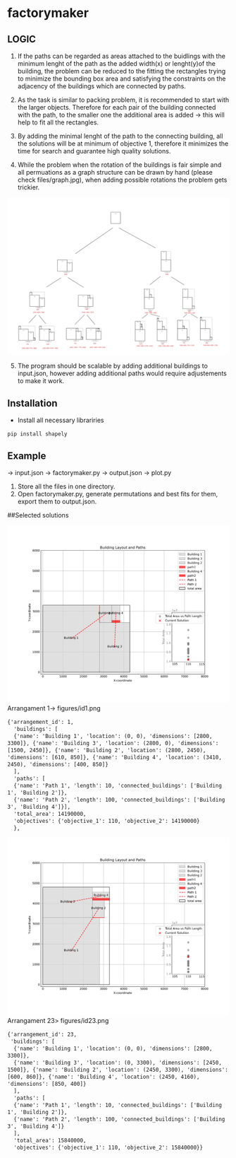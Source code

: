 # factorymaker

## LOGIC

1. If the paths can be regarded as areas attached to the buidlings with the minimum lenght of the path as the added width(x) or lenght(y)of the building, the problem can be reduced to the fitting the rectangles trying to minimize the bounding box area and satisfying the constraints on the adjacency of the buildings which are connected by paths.

2. As the task is similar to packing problem, it is recommended to start with the larger objects. Therefore for each pair of the building connected with the path, to the smaller one the additional area is added -> this will help to fit all the rectangles.

3. By adding the minimal lenght of the path to the connecting building, all the solutions will be at minimum of objective 1, therefore it minimizes the time for search and guarantee high quality solutions.

4. While the problem when the rotation of the buildings is fair simple and all permuations as a graph structure can be drawn by hand (please check files/graph.jpg), when adding possible rotations the problem gets trickier.

![](files/graph.jpg)

5. The program should be scalable by adding additional buildings to input.json, however adding additional paths would require adjustements to make it work.


## Installation

- Install all necessary librariries


```
pip install shapely
```



## Example
-> input.json -> factorymaker.py -> output.json -> plot.py
1. Store all the files in one directory.
2. Open factorymaker.py, generate permutations and best fits for them, export them to output.json.


##Selected solutions


![](figures/id1.png)
Arrangament 1-> figures/id1.png
```
{'arrangement_id': 1,
  'buildings': [
  {'name': 'Building 1', 'location': (0, 0), 'dimensions': [2800, 3300]}, {'name': 'Building 3', 'location': (2800, 0), 'dimensions': [1500, 2450]}, {'name': 'Building 2', 'location': (2800, 2450), 'dimensions': [610, 850]}, {'name': 'Building 4', 'location': (3410, 2450), 'dimensions': [400, 850]}
  ],
  'paths': [
  {'name': 'Path 1', 'length': 10, 'connected_buildings': ['Building 1', 'Building 2']},
  {'name': 'Path 2', 'length': 100, 'connected_buildings': ['Building 3', 'Building 4']}],
  'total_area': 14190000,
  'objectives': {'objective_1': 110, 'objective_2': 14190000}
  },
```
![](figures/id23.png)
Arrangament 23> figures/id23.png

```
{'arrangement_id': 23,
 'buildings': [
  {'name': 'Building 1', 'location': (0, 0), 'dimensions': [2800, 3300]},
  {'name': 'Building 3', 'location': (0, 3300), 'dimensions': [2450, 1500]}, {'name': 'Building 2', 'location': (2450, 3300), 'dimensions': [600, 860]}, {'name': 'Building 4', 'location': (2450, 4160), 'dimensions': [850, 400]}
  ],
  'paths': [
  {'name': 'Path 1', 'length': 10, 'connected_buildings': ['Building 1', 'Building 2']},
  {'name': 'Path 2', 'length': 100, 'connected_buildings': ['Building 3', 'Building 4']}
  ],
  'total_area': 15840000,
  'objectives': {'objective_1': 110, 'objective_2': 15840000}}

```
